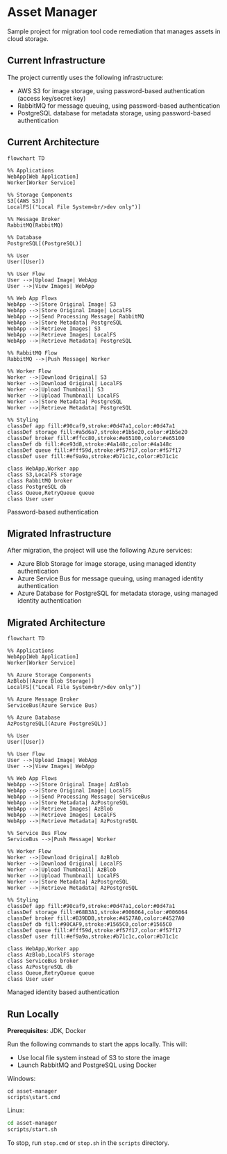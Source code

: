 # Asset Manager
Sample project for migration tool code remediation that manages assets in cloud storage.

## Current Infrastructure
The project currently uses the following infrastructure:
* AWS S3 for image storage, using password-based authentication (access key/secret key)
* RabbitMQ for message queuing, using password-based authentication
* PostgreSQL database for metadata storage, using password-based authentication

## Current Architecture
```mermaid
flowchart TD

%% Applications
WebApp[Web Application]
Worker[Worker Service]

%% Storage Components
S3[(AWS S3)]
LocalFS[("Local File System<br/>dev only")]

%% Message Broker
RabbitMQ(RabbitMQ)

%% Database
PostgreSQL[(PostgreSQL)]

%% User
User([User])

%% User Flow
User -->|Upload Image| WebApp
User -->|View Images| WebApp

%% Web App Flows
WebApp -->|Store Original Image| S3
WebApp -->|Store Original Image| LocalFS
WebApp -->|Send Processing Message| RabbitMQ
WebApp -->|Store Metadata| PostgreSQL
WebApp -->|Retrieve Images| S3
WebApp -->|Retrieve Images| LocalFS
WebApp -->|Retrieve Metadata| PostgreSQL

%% RabbitMQ Flow
RabbitMQ -->|Push Message| Worker

%% Worker Flow
Worker -->|Download Original| S3
Worker -->|Download Original| LocalFS
Worker -->|Upload Thumbnail| S3
Worker -->|Upload Thumbnail| LocalFS
Worker -->|Store Metadata| PostgreSQL
Worker -->|Retrieve Metadata| PostgreSQL

%% Styling
classDef app fill:#90caf9,stroke:#0d47a1,color:#0d47a1
classDef storage fill:#a5d6a7,stroke:#1b5e20,color:#1b5e20
classDef broker fill:#ffcc80,stroke:#e65100,color:#e65100
classDef db fill:#ce93d8,stroke:#4a148c,color:#4a148c
classDef queue fill:#fff59d,stroke:#f57f17,color:#f57f17
classDef user fill:#ef9a9a,stroke:#b71c1c,color:#b71c1c

class WebApp,Worker app
class S3,LocalFS storage
class RabbitMQ broker
class PostgreSQL db
class Queue,RetryQueue queue
class User user
```
Password-based authentication

## Migrated Infrastructure
After migration, the project will use the following Azure services:
* Azure Blob Storage for image storage, using managed identity authentication
* Azure Service Bus for message queuing, using managed identity authentication
* Azure Database for PostgreSQL for metadata storage, using managed identity authentication

## Migrated Architecture
```mermaid
flowchart TD

%% Applications
WebApp[Web Application]
Worker[Worker Service]

%% Azure Storage Components
AzBlob[(Azure Blob Storage)]
LocalFS[("Local File System<br/>dev only")]

%% Azure Message Broker
ServiceBus(Azure Service Bus)

%% Azure Database
AzPostgreSQL[(Azure PostgreSQL)]

%% User
User([User])

%% User Flow
User -->|Upload Image| WebApp
User -->|View Images| WebApp

%% Web App Flows
WebApp -->|Store Original Image| AzBlob
WebApp -->|Store Original Image| LocalFS
WebApp -->|Send Processing Message| ServiceBus
WebApp -->|Store Metadata| AzPostgreSQL
WebApp -->|Retrieve Images| AzBlob
WebApp -->|Retrieve Images| LocalFS
WebApp -->|Retrieve Metadata| AzPostgreSQL

%% Service Bus Flow
ServiceBus -->|Push Message| Worker

%% Worker Flow
Worker -->|Download Original| AzBlob
Worker -->|Download Original| LocalFS
Worker -->|Upload Thumbnail| AzBlob
Worker -->|Upload Thumbnail| LocalFS
Worker -->|Store Metadata| AzPostgreSQL
Worker -->|Retrieve Metadata| AzPostgreSQL

%% Styling
classDef app fill:#90caf9,stroke:#0d47a1,color:#0d47a1
classDef storage fill:#68B3A1,stroke:#006064,color:#006064
classDef broker fill:#B39DDB,stroke:#4527A0,color:#4527A0
classDef db fill:#90CAF9,stroke:#1565C0,color:#1565C0
classDef queue fill:#fff59d,stroke:#f57f17,color:#f57f17
classDef user fill:#ef9a9a,stroke:#b71c1c,color:#b71c1c

class WebApp,Worker app
class AzBlob,LocalFS storage
class ServiceBus broker
class AzPostgreSQL db
class Queue,RetryQueue queue
class User user
```
Managed identity based authentication

## Run Locally

**Prerequisites**: JDK, Docker

Run the following commands to start the apps locally. This will:
* Use local file system instead of S3 to store the image
* Launch RabbitMQ and PostgreSQL using Docker

Windows:

```batch
cd asset-manager
scripts\start.cmd
```

Linux:

```sh
cd asset-manager
scripts/start.sh
```

To stop, run `stop.cmd` or `stop.sh` in the `scripts` directory.